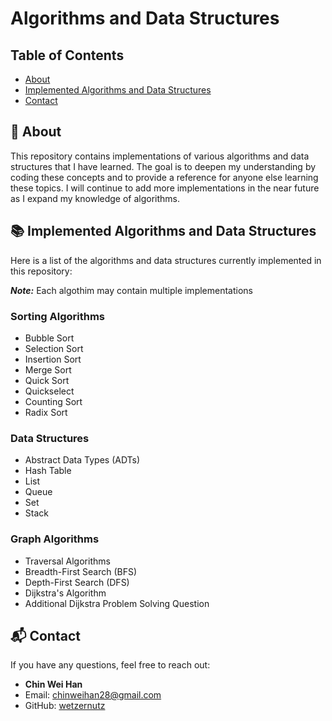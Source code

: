 # Algorithms and Data Structures

## Table of Contents
- [About](#about)
- [Implemented Algorithms and Data Structures](#implemented-algorithms-and-data-structures)
- [Contact](#contact)

## 🚀 About
This repository contains implementations of various algorithms and data structures that I have learned. The goal is to deepen my understanding by coding these concepts and to provide a reference for anyone else learning these topics. 
I will continue to add more implementations in the near future as I expand my knowledge of algorithms.


## 📚 Implemented Algorithms and Data Structures

Here is a list of the algorithms and data structures currently implemented in this repository:

**_Note:_** Each algothim may contain multiple implementations

### Sorting Algorithms
- Bubble Sort
- Selection Sort
- Insertion Sort
- Merge Sort
- Quick Sort
- Quickselect
- Counting Sort
- Radix Sort

### Data Structures
- Abstract Data Types (ADTs)
- Hash Table
- List
- Queue
- Set
- Stack

### Graph Algorithms
- Traversal Algorithms
- Breadth-First Search (BFS)
- Depth-First Search (DFS)
- Dijkstra's Algorithm
- Additional Dijkstra Problem Solving Question

## 📬 Contact

If you have any questions, feel free to reach out:

- **Chin Wei Han**
- Email: chinweihan28@gmail.com
- GitHub: [wetzernutz](https://github.com/wetzernutz)


